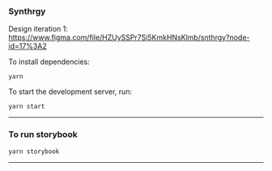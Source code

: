 ### Synthrgy

Design iteration 1:
https://www.figma.com/file/HZUySSPr7Si5KmkHNsKlmb/snthrgy?node-id=17%3A2

To install dependencies:

```
yarn
```

To start the development server, run:

```
yarn start
```

---

### To run storybook

`yarn storybook`

---
